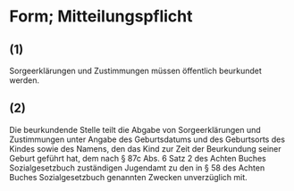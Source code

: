 # Form; Mitteilungspflicht



## (1)

 Sorgeerklärungen und Zustimmungen müssen öffentlich beurkundet werden.

## (2)

 Die beurkundende Stelle teilt die Abgabe von Sorgeerklärungen und Zustimmungen unter Angabe des Geburtsdatums und des Geburtsorts des Kindes sowie des Namens, den das Kind zur Zeit der Beurkundung seiner Geburt geführt hat, dem nach § 87c Abs. 6 Satz 2 des Achten Buches Sozialgesetzbuch zuständigen Jugendamt zu den in § 58 des Achten Buches Sozialgesetzbuch genannten Zwecken unverzüglich mit. 

